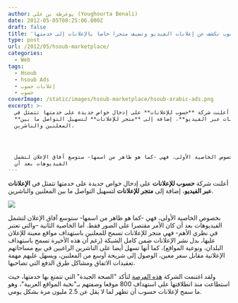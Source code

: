 ```yaml
---
author: يوغرطة بن علي (Youghourta Benali)
date: 2012-05-05T08:25:06.000Z
draft: false
title: 'حسوب تكشف عن إعلانات الفيديو وتضيف متجرا خاصا بالإعلانات إلى خدمتها  '
type: post
url: /2012/05/hsoub-marketplace/
categories:
  - Web
tags:
  - Hsoub
  - hsoub Ads
  - إعلانات حسوب
  - حسوب
coverImage: /static/images/hsoub-marketplace/hsoub-arabic-ads.png
excerpt: >-
  أعلنت شركة **حسوب للإعلانات** على إدخال خواص جديدة على خدمتها تتمثل في
  **الإعلانات عبر الفيديو**، إضافة إلى **متجر للإعلانات** لتسهيل التواصل ما بين
  المعلنين والناشرين.




  بخصوص الخاصية الأولى، فهي -كما هو ظاهر من اسمها- ستوسع آفاق الإعلان لتشمل
  الفيديوهات بعد أن
---
```

أعلنت شركة **حسوب للإعلانات** على إدخال خواص جديدة على خدمتها تتمثل في **الإعلانات عبر الفيديو**، إضافة إلى **متجر للإعلانات** لتسهيل التواصل ما بين المعلنين والناشرين.

![](/static/images/hsoub-marketplace/hsoub-arabic-ads.png)

بخصوص الخاصية الأولى، فهي -كما هو ظاهر من اسمها- ستوسع آفاق الإعلان لتشمل الفيديوهات بعد أن كان الأمر مقتصرا على الصور فقط. أما الخاصية الثانية –والتي تعتبر في نظري الأهم- فهي متجر للإعلانات تسمح للمعلنين باستهداف مواقع معينة للإعلان عليها، بدل نشر الإعلانات ضمن كامل الشبكة (رغم أن هذه الأخيرة تسمح باستهداف البلدان، ونوعية المواقع)، كما أنها تسهل أيضا على الناشرين الراغبين في بيع مساحاتهم الإعلانية مقابل سعر معين، الوصول إلى شريحة أوسع من المعلنين، ويسهل عليهم مهمة تعقيدات الاتفاق ومشاكل طرق الدفع التي تصاحبها.

ولقد اغتنمت الشركة [هذه الفرصة](http://byanpress.com/2012/17-%D8%B4%D8%B1%D9%83%D8%A9-%D8%AD%D8%B3%D9%88%D8%A8-%D8%AA%D9%83%D8%B4%D9%81-%D8%A7%D9%84%D9%86%D9%82%D8%A7%D8%A8-%D8%B9%D9%86-%D8%A5%D8%B9%D9%84%D8%A7%D9%86%D8%A7%D8%AA-%D8%A7%D9%84%D9%81%D9%8A%D8%AF%D9%8A%D9%88-%D9%88%D8%AA%D8%B9%D8%B2%D8%B2-%D9%85%D9%86%D8%B5%D8%AA%D9%87%D8%A7-%D8%A7%D9%84%D8%A5%D8%B9%D9%84%D8%A7%D9%86%D9%8A%D8%A9-%D8%A8%D9%85%D8%AA%D8%AC%D8%B1-%D8%A5%D8%B9%D9%84%D8%A7%D9%86%D8%A7%D8%AA-%D8%AD%D8%B3%D9%88%D8%A8) لتأكد "الصحة الجيدة" التي تتمتع بها خدمتها، حيث استطاعت منذ انطلاقتها على استهداف 800 موقعا وصفتهم بـ"نخبة المواقع العربية"، وهو ما سمح لإعلانات حسوب أن تظهر لما لا يقل عن 2.5 مليون مرة بشكل يومي.
